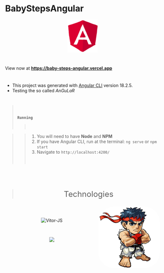 # **BabyStepsAngular**
<div align="center">
<img alt="prints" width="20%" src="public\angular.gif" alt="arkade intro">
</div>

#

View now at **https://baby-steps-angular.vercel.app**

#

- This project was generated with [Angular CLI](https://github.com/angular/angular-cli) version 18.2.5.
- Testing the so called *AnGuLaR*

#
> <br />
>
> **`Running`**
>><br />

>> 1. You will need to have **Node** and **NPM**
>> 2. If you have Angular CLI, run at the terminal: `ng serve` or `npm start`
>> 3. Navigate to `http://localhost:4200/`
>><br />
>#

<br />

> <p align=center style="font-size: 1.6rem">Technologies</p>
<img align="right" alt="Ryu-pic" height="200" style="border-radius:50px;" src="public\ryu.png" alt="ryu">
 <br><br>
  
<div align="center" style="display: inline_block;">
  <img align="center" alt="Vitor-JS" height="90" width="120" src="https://cdn.jsdelivr.net/gh/devicons/devicon@latest/icons/angular/angular-original.svg">
</div>

##

<br />  
<div align="center"> 
   <a href="https://www.linkedin.com/in/vitor-mendesco/" target="_blank"><img src="https://img.shields.io/badge/-LinkedIn-%230077B5?style=for-the-badge&logo=linkedin&logoColor=white" target="_blank"></a>
</div>